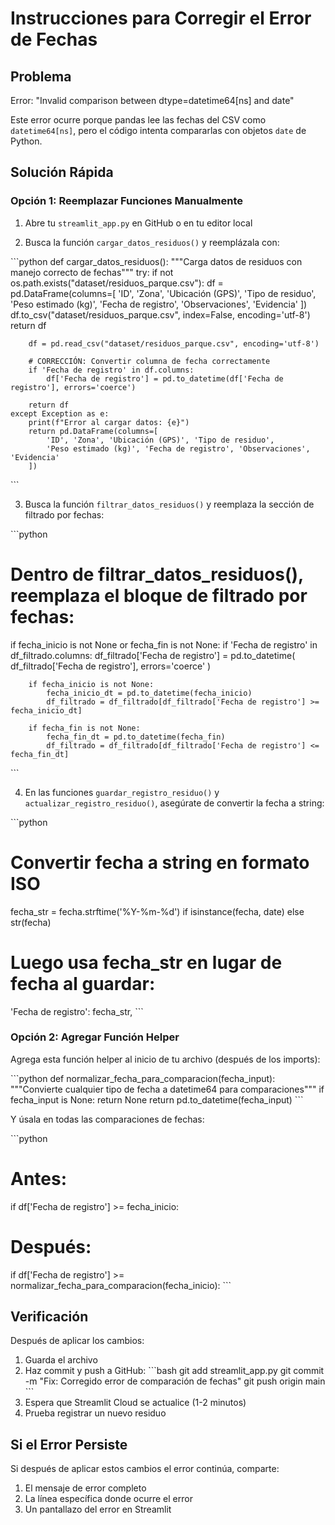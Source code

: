 # Instrucciones para Corregir el Error de Fechas

## Problema
Error: "Invalid comparison between dtype=datetime64[ns] and date"

Este error ocurre porque pandas lee las fechas del CSV como `datetime64[ns]`, pero el código intenta compararlas con objetos `date` de Python.

## Solución Rápida

### Opción 1: Reemplazar Funciones Manualmente

1. Abre tu `streamlit_app.py` en GitHub o en tu editor local

2. Busca la función `cargar_datos_residuos()` y reemplázala con:

\`\`\`python
def cargar_datos_residuos():
    """Carga datos de residuos con manejo correcto de fechas"""
    try:
        if not os.path.exists("dataset/residuos_parque.csv"):
            df = pd.DataFrame(columns=[
                'ID', 'Zona', 'Ubicación (GPS)', 'Tipo de residuo',
                'Peso estimado (kg)', 'Fecha de registro', 'Observaciones', 'Evidencia'
            ])
            df.to_csv("dataset/residuos_parque.csv", index=False, encoding='utf-8')
            return df
        
        df = pd.read_csv("dataset/residuos_parque.csv", encoding='utf-8')
        
        # CORRECCIÓN: Convertir columna de fecha correctamente
        if 'Fecha de registro' in df.columns:
            df['Fecha de registro'] = pd.to_datetime(df['Fecha de registro'], errors='coerce')
        
        return df
    except Exception as e:
        print(f"Error al cargar datos: {e}")
        return pd.DataFrame(columns=[
            'ID', 'Zona', 'Ubicación (GPS)', 'Tipo de residuo',
            'Peso estimado (kg)', 'Fecha de registro', 'Observaciones', 'Evidencia'
        ])
\`\`\`

3. Busca la función `filtrar_datos_residuos()` y reemplaza la sección de filtrado por fechas:

\`\`\`python
# Dentro de filtrar_datos_residuos(), reemplaza el bloque de filtrado por fechas:
if fecha_inicio is not None or fecha_fin is not None:
    if 'Fecha de registro' in df_filtrado.columns:
        df_filtrado['Fecha de registro'] = pd.to_datetime(
            df_filtrado['Fecha de registro'], 
            errors='coerce'
        )
        
        if fecha_inicio is not None:
            fecha_inicio_dt = pd.to_datetime(fecha_inicio)
            df_filtrado = df_filtrado[df_filtrado['Fecha de registro'] >= fecha_inicio_dt]
        
        if fecha_fin is not None:
            fecha_fin_dt = pd.to_datetime(fecha_fin)
            df_filtrado = df_filtrado[df_filtrado['Fecha de registro'] <= fecha_fin_dt]
\`\`\`

4. En las funciones `guardar_registro_residuo()` y `actualizar_registro_residuo()`, asegúrate de convertir la fecha a string:

\`\`\`python
# Convertir fecha a string en formato ISO
fecha_str = fecha.strftime('%Y-%m-%d') if isinstance(fecha, date) else str(fecha)

# Luego usa fecha_str en lugar de fecha al guardar:
'Fecha de registro': fecha_str,
\`\`\`

### Opción 2: Agregar Función Helper

Agrega esta función helper al inicio de tu archivo (después de los imports):

\`\`\`python
def normalizar_fecha_para_comparacion(fecha_input):
    """Convierte cualquier tipo de fecha a datetime64 para comparaciones"""
    if fecha_input is None:
        return None
    return pd.to_datetime(fecha_input)
\`\`\`

Y úsala en todas las comparaciones de fechas:

\`\`\`python
# Antes:
if df['Fecha de registro'] >= fecha_inicio:

# Después:
if df['Fecha de registro'] >= normalizar_fecha_para_comparacion(fecha_inicio):
\`\`\`

## Verificación

Después de aplicar los cambios:

1. Guarda el archivo
2. Haz commit y push a GitHub:
   \`\`\`bash
   git add streamlit_app.py
   git commit -m "Fix: Corregido error de comparación de fechas"
   git push origin main
   \`\`\`
3. Espera que Streamlit Cloud se actualice (1-2 minutos)
4. Prueba registrar un nuevo residuo

## Si el Error Persiste

Si después de aplicar estos cambios el error continúa, comparte:
1. El mensaje de error completo
2. La línea específica donde ocurre el error
3. Un pantallazo del error en Streamlit
